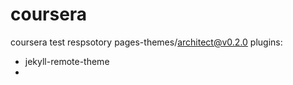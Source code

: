 # coursera
coursera test respsotory
pages-themes/architect@v0.2.0
plugins:
- jekyll-remote-theme
- 
